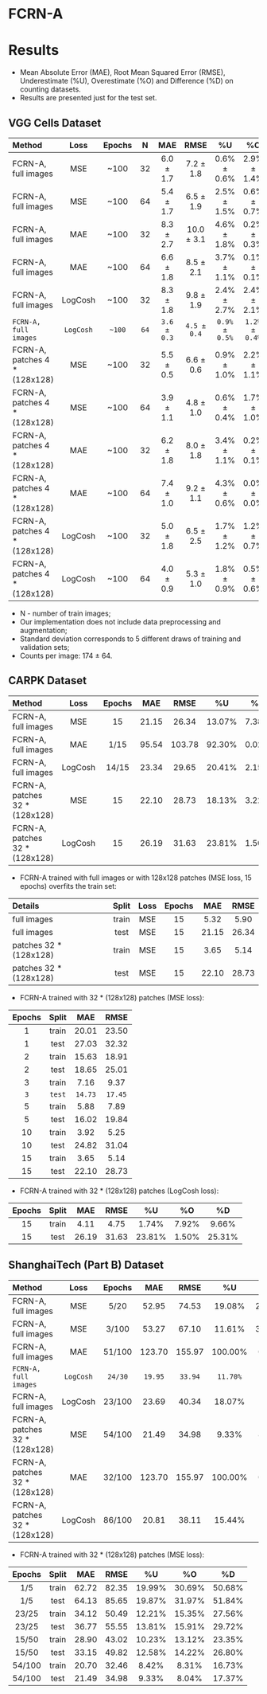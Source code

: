 # FCRN-A

# Results
* Mean Absolute Error (MAE), Root Mean Squared Error (RMSE), Underestimate (%U), Overestimate (%O) and Difference (%D) on counting datasets.
* Results are presented just for the test set.

## VGG Cells Dataset
| Method                        | Loss    | Epochs | N     | MAE       | RMSE       | %U          | %O          | %D          |
| :---                          | :---:   | :---:  | :---: | :---:     | :---:      | :---:       | :---:       | :---:       |
| FCRN-A, full images           | MSE     | ~100   | 32    | 6.0 ± 1.7 |  7.2 ± 1.8 | 0.6% ± 0.6% | 2.9% ± 1.4% | 3.5% ± 1.0% |
| FCRN-A, full images           | MSE     | ~100   | 64    | 5.4 ± 1.7 |  6.5 ± 1.9 | 2.5% ± 1.5% | 0.6% ± 0.7% | 3.1% ± 1.0% |
| FCRN-A, full images           | MAE     | ~100   | 32    | 8.3 ± 2.7 | 10.0 ± 3.1 | 4.6% ± 1.8% | 0.2% ± 0.3% | 4.8% ± 1.6% |
| FCRN-A, full images           | MAE     | ~100   | 64    | 6.6 ± 1.8 |  8.5 ± 2.1 | 3.7% ± 1.1% | 0.1% ± 0.1% | 3.9% ± 1.0% |
| FCRN-A, full images           | LogCosh | ~100   | 32    | 8.3 ± 1.8 |  9.8 ± 1.9 | 2.4% ± 2.7% | 2.4% ± 2.1% | 4.8% ± 1.0% |
|`FCRN-A, full images`          |`LogCosh`|`~100`  |`64`   |`3.6 ± 0.3`| `4.5 ± 0.4`|`0.9% ± 0.5%`|`1.2% ± 0.4%`|`2.1% ± 0.2%`|
| FCRN-A, patches 4 * (128x128) | MSE     | ~100   | 32    | 5.5 ± 0.5 |  6.6 ± 0.6 | 0.9% ± 1.0% | 2.2% ± 1.1% | 3.2% ± 0.3% |
| FCRN-A, patches 4 * (128x128) | MSE     | ~100   | 64    | 3.9 ± 1.1 |  4.8 ± 1.0 | 0.6% ± 0.4% | 1.7% ± 1.0% | 2.3% ± 0.7% |
| FCRN-A, patches 4 * (128x128) | MAE     | ~100   | 32    | 6.2 ± 1.8 |  8.0 ± 1.8 | 3.4% ± 1.1% | 0.2% ± 0.1% | 3.6% ± 1.0% |
| FCRN-A, patches 4 * (128x128) | MAE     | ~100   | 64    | 7.4 ± 1.0 |  9.2 ± 1.1 | 4.3% ± 0.6% | 0.0% ± 0.0% | 4.3% ± 0.6% |
| FCRN-A, patches 4 * (128x128) | LogCosh | ~100   | 32    | 5.0 ± 1.8 |  6.5 ± 2.5 | 1.7% ± 1.2% | 1.2% ± 0.7% | 2.9% ± 1.0% |
| FCRN-A, patches 4 * (128x128) | LogCosh | ~100   | 64    | 4.0 ± 0.9 |  5.3 ± 1.0 | 1.8% ± 0.9% | 0.5% ± 0.6% | 2.4% ± 0.5% |

* N - number of train images;
* Our implementation does not include data preprocessing and augmentation;
* Standard deviation corresponds to 5 different draws of training and validation sets;
* Counts per image: 174 ± 64.

## CARPK Dataset
| Method                        | Loss    | Epochs | MAE   | RMSE   | %U     | %O    |  %D    |
| :---                          | :---:   | :---:  | :---: | :---:  | :---:  | :---: | :---:  | 
| FCRN-A, full images           | MSE     |   15   | 21.15 |  26.34 | 13.07% | 7.38% | 20.45% |
| FCRN-A, full images           | MAE     |  1/15  | 95.54 | 103.78 | 92.30% | 0.02% | 92.32% |
| FCRN-A, full images           | LogCosh | 14/15  | 23.34 |  29.65 | 20.41% | 2.15% | 22.56% |
| FCRN-A, patches 32 * (128x128)| MSE     |   15   | 22.10 |  28.73 | 18.13% | 3.22% | 21.35% |
| FCRN-A, patches 32 * (128x128)| LogCosh |   15   | 26.19 |  31.63 | 23.81% | 1.50% | 25.31% |

* FCRN-A trained with full images or with 128x128 patches (MSE loss, 15 epochs) overfits the train set:

| Details               | Split | Loss  | Epochs | MAE    | RMSE  |
| :---                  | :---: | :---: | :---:  | :---:  | :---: |
| full images           | train | MSE   | 15     |  5.32  |  5.90 |
| full images           | test  | MSE   | 15     | 21.15  | 26.34 |
| patches 32 * (128x128)| train | MSE   | 15     |  3.65  |	 5.14 |
| patches 32 * (128x128)| test  | MSE   | 15     | 22.10  |	28.73 |

* FCRN-A trained with 32 * (128x128) patches (MSE loss):

| Epochs | Split | MAE   | RMSE  |
| :---:  | :---: | :---: | :---: |
| 1      | train | 20.01 | 23.50 |
| 1      | test  | 27.03 | 32.32 |
| 2      | train | 15.63 | 18.91 |
| 2      | test  | 18.65 | 25.01 |
| 3      | train |  7.16 |  9.37 |
|`3`     |`test` |`14.73`|`17.45`|
| 5      | train |  5.88 |  7.89 |
| 5      | test  | 16.02 | 19.84 |
| 10     | train |  3.92 |  5.25 |
| 10     | test  | 24.82 | 31.04 |
| 15     | train |  3.65 |  5.14 |
| 15     | test  | 22.10 | 28.73 |

* FCRN-A trained with 32 * (128x128) patches (LogCosh loss):

| Epochs | Split | MAE   | RMSE  | %U     | %O     |  %D    |
| :---:  | :---: | :---: | :---: | :---:  | :---:  | :---:  |
| 15     | train |  4.11 |  4.75 |  1.74% |  7.92% |  9.66% |
| 15     | test  | 26.19 | 31.63 | 23.81% |  1.50% | 25.31% |

## ShanghaiTech (Part B) Dataset
| Method                         | Loss    | Epochs | MAE    | RMSE   | %U      | %O     |  %D     |
| :---                           | :---:   | :---:  | :---:  | :---:  | :---:   | :---:  | :---:   |
| FCRN-A, full images            | MSE     |  5/20  |  52.95 |  74.53 |  19.08% | 23.73% |  42.81% |
| FCRN-A, full images            | MSE     |  3/100 |  53.27 |  67.10 |  11.61% | 31.45% |  43.06% |
| FCRN-A, full images            | MAE     | 51/100 | 123.70 | 155.97 | 100.00% |  0.00% | 100.00% |
|`FCRN-A, full images`           |`LogCosh`|`24/30` | `19.95`| `33.94`| `11.70%`| `4.43%`| `16.13%`|
| FCRN-A, full images            | LogCosh | 23/100 |  23.69 |  40.34 |  18.07% |  1.08% |  19.15% |
| FCRN-A, patches 32 * (128x128) | MSE     | 54/100 |  21.49 |  34.98 |   9.33% |  8.04% |  17.37% |
| FCRN-A, patches 32 * (128x128) | MAE     | 32/100 | 123.70 | 155.97 | 100.00% |  0.00% | 100.00% |
| FCRN-A, patches 32 * (128x128) | LogCosh | 86/100 |  20.81 |  38.11 |  15.44% |  1.38% |  16.82% |

* FCRN-A trained with 32 * (128x128) patches (MSE loss):

| Epochs | Split | MAE   | RMSE  | %U     | %O     | %D     |
| :---:  | :---: | :---: | :---: | :---:  | :---:  | :---:  |
|  1/5   | train | 62.72 | 82.35 | 19.99% | 30.69% | 50.68% |
|  1/5   | test  | 64.13 | 85.65 | 19.87% | 31.97% | 51.84% |
| 23/25  | train | 34.12 | 50.49 | 12.21% | 15.35% | 27.56% |
| 23/25  | test  | 36.77 | 55.55 | 13.81% | 15.91% | 29.72% |
| 15/50  | train | 28.90 | 43.02 | 10.23% | 13.12% | 23.35% |
| 15/50  | test  | 33.15 | 49.82 | 12.58% | 14.22% | 26.80% |
| 54/100 | train | 20.70 | 32.46 |  8.42% |  8.31% | 16.73% |
| 54/100 | test  | 21.49 | 34.98 |  9.33% |  8.04% | 17.37% |
